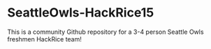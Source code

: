 # SeattleOwls-HackRice15
This is a community Github repository for a 3-4 person Seattle Owls freshmen HackRice team!
